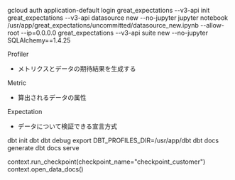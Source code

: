 gcloud auth application-default login
great_expectations --v3-api init
great_expectations --v3-api datasource new --no-jupyter
jupyter notebook /usr/app/great_expectations/uncommitted/datasource_new.ipynb --allow-root --ip=0.0.0.0
great_expectations --v3-api suite new --no-jupyter
SQLAlchemy==1.4.25


Profiler
- メトリクスとデータの期待結果を生成する

Metric
- 算出されるデータの属性

Expectation
- データについて検証できる宣言方式

dbt init dbt
dbt debug
export DBT_PROFILES_DIR=/usr/app/dbt
dbt docs generate
dbt docs serve


context.run_checkpoint(checkpoint_name="checkpoint_customer")
context.open_data_docs()